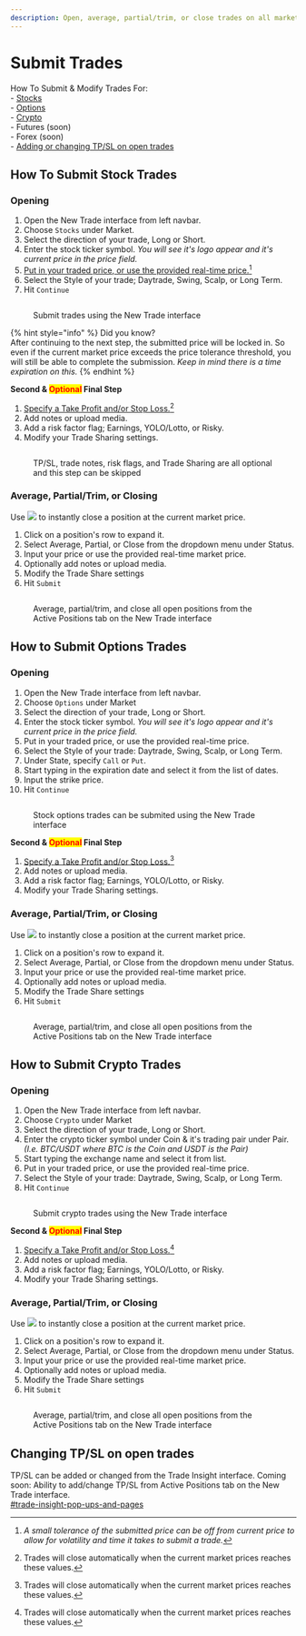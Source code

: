 ```yaml
---
description: Open, average, partial/trim, or close trades on all markets.
---
```


# Submit Trades

How To Submit & Modify Trades For:\
\- [Stocks](./#how-to-submit-stock-trades)\
\- [Options](./#how-to-submit-options-trades)\
\- [Crypto](./#how-to-submit-crypto-trades)\
\- Futures (soon)\
\- Forex (soon)\
\- [Adding or changing TP/SL on open trades](./#changing-tp-sl-on-open-trades)

## How To Submit Stock Trades

### Opening

1. Open the New Trade interface from left navbar.
2. Choose `Stocks` under Market.
3. Select the direction of your trade, Long or Short.
4. Enter the stock ticker symbol. _You will see it's logo appear and it's current price in the price field._
5. [Put in your traded price, or use the provided real-time price.](#user-content-fn-1)[^1]
6. Select the Style of your trade; Daytrade, Swing, Scalp, or Long Term.
7. Hit `Continue`

<figure><img src="../../.gitbook/assets/image (4) (1) (1) (1) (1) (1) (1).png" alt=""><figcaption><p>Submit trades using the New Trade interface</p></figcaption></figure>

{% hint style="info" %}
Did you know?\
After continuing to the next step, the submitted price will be locked in. So even if the current market price exceeds the price tolerance threshold, you will still be able to complete the submission. _Keep in mind there is a time expiration on this._
{% endhint %}

**Second & **<mark style="color:red;">**Optional**</mark>** Final Step**

1. [Specify a Take Profit and/or Stop Loss.](#user-content-fn-2)[^2]
2. Add notes or upload media.
3. Add a risk factor flag; Earnings, YOLO/Lotto, or Risky.
4. Modify your Trade Sharing settings.

<figure><img src="../../.gitbook/assets/image (5) (1) (1) (1) (1) (1).png" alt=""><figcaption><p>TP/SL, trade notes, risk flags, and Trade Sharing are all optional and this step can be skipped</p></figcaption></figure>

### Average, Partial/Trim, or Closing

Use ![](<../../.gitbook/assets/image (9) (1) (1).png>) to instantly close a position at the current market price.

1. Click on a position's row to expand it.
2. Select Average, Partial, or Close from the dropdown menu under Status.
3. Input your price or use the provided real-time market price.
4. Optionally add notes or upload media.
5. Modify the Trade Share settings
6. Hit `Submit`

<figure><img src="../../.gitbook/assets/image (8) (1) (1).png" alt=""><figcaption><p>Average, partial/trim, and close all open positions from the Active Positions tab on the New Trade interface</p></figcaption></figure>

## How to Submit Options Trades

### Opening

1. Open the New Trade interface from left navbar.
2. Choose `Options` under Market
3. Select the direction of your trade, Long or Short.
4. Enter the stock ticker symbol. _You will see it's logo appear and it's current price in the price field._
5. Put in your traded price, or use the provided real-time price.
6. Select the Style of your trade: Daytrade, Swing, Scalp, or Long Term.
7. Under State, specify `Call` or `Put`.
8. Start typing in the expiration date and select it from the list of dates.
9. Input the strike price.
10. Hit `Continue`

<figure><img src="../../.gitbook/assets/image (1) (1) (1) (1) (1) (1) (1) (1) (1) (1) (1).png" alt=""><figcaption><p>Stock options trades can be submited using the New Trade interface</p></figcaption></figure>

**Second & **<mark style="color:red;">**Optional**</mark>** Final Step**

1. [Specify a Take Profit and/or Stop Loss.](#user-content-fn-3)[^3]
2. Add notes or upload media.&#x20;
3. Add a risk factor flag; Earnings, YOLO/Lotto, or Risky.&#x20;
4. Modify your Trade Sharing settings.

### Average, Partial/Trim, or Closing

Use ![](<../../.gitbook/assets/image (9) (1) (1).png>) to instantly close a position at the current market price.

1. Click on a position's row to expand it.
2. Select Average, Partial, or Close from the dropdown menu under Status.
3. Input your price or use the provided real-time market price.
4. Optionally add notes or upload media.
5. Modify the Trade Share settings
6. Hit `Submit`

<figure><img src="../../.gitbook/assets/image (1) (1) (1) (1) (1) (1) (1) (1) (1) (1) (1) (1).png" alt=""><figcaption><p>Average, partial/trim, and close all open positions from the Active Positions tab on the New Trade interface</p></figcaption></figure>

## How to Submit Crypto Trades

### Opening

1. Open the New Trade interface from left navbar.
2. Choose `Crypto` under Market
3. Select the direction of your trade, Long or Short.
4. Enter the crypto ticker symbol under Coin & it's trading pair under Pair. _(I.e. BTC/USDT where BTC is the Coin and USDT is the Pair)_
5. Start typing the exchange name and select it from list.
6. Put in your traded price, or use the provided real-time price.
7. Select the Style of your trade: Daytrade, Swing, Scalp, or Long Term.
8. Hit `Continue`

<figure><img src="../../.gitbook/assets/image (2) (1) (1) (1) (1) (1) (1) (1) (1) (1).png" alt=""><figcaption><p>Submit crypto trades using the New Trade interface</p></figcaption></figure>

**Second & **<mark style="color:red;">**Optional**</mark>** Final Step**

1. [Specify a Take Profit and/or Stop Loss.](#user-content-fn-4)[^4]
2. Add notes or upload media.&#x20;
3. Add a risk factor flag; Earnings, YOLO/Lotto, or Risky.&#x20;
4. Modify your Trade Sharing settings.

### Average, Partial/Trim, or Closing

Use ![](<../../.gitbook/assets/image (9) (1) (1).png>) to instantly close a position at the current market price.

1. Click on a position's row to expand it.&#x20;
2. Select Average, Partial, or Close from the dropdown menu under Status.&#x20;
3. Input your price or use the provided real-time market price.&#x20;
4. Optionally add notes or upload media.&#x20;
5. Modify the Trade Share settings&#x20;
6. Hit `Submit`

<figure><img src="../../.gitbook/assets/image (3) (1) (1) (1) (1) (1) (1).png" alt=""><figcaption><p>Average, partial/trim, and close all open positions from the Active Positions tab on the New Trade interface</p></figcaption></figure>

##

## Changing TP/SL on open trades

TP/SL can be added or changed from the Trade Insight interface. Coming soon: Ability to add/change TP/SL from Active Positions tab on the New Trade interface.\
[#trade-insight-pop-ups-and-pages](../../info/user-interfaces-overview.md#trade-insight-pop-ups-and-pages "mention")

[^1]: _A small tolerance of the submitted price can be off from current price to allow for volatility and time it takes to submit a trade._

[^2]: Trades will close automatically when the current market prices reaches these values.

[^3]: Trades will close automatically when the current market prices reaches these values.

[^4]: Trades will close automatically when the current market prices reaches these values.
